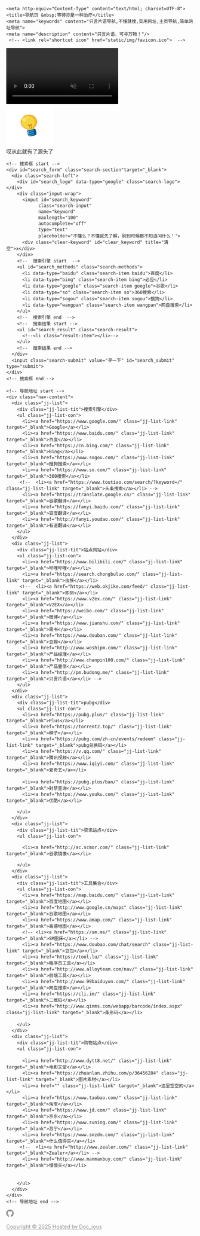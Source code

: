 <!DOCTYPE html>
<html lang="en">
<head>
  
    <meta http-equiv="Content-Type" content="text/html; charset=UTF-8">
    <title>导航页 &nbsp;等待亦是一种治疗</title>
    <meta name="keywords" content="只言片语导航,不懂就搜,实用网址,主页导航,简单网址导航">
    <meta name="description" content="只言片语，可寻万物！"/>
     <!-- <link rel="shortcut icon" href="static/img/favicon.ico">  -->
   <link rel="icon" href="/web/static/png/search.png" type="image/gif" sizes="16x16">
    <link href="/web/static/css/style.css" rel="stylesheet" type="text/css">

</head>
<body>
  <!-- 视频作为背景 -->  
  <video class="bg-video" autoplay loop muted playsinline>  
    <source src="/web/static/video/w.mp4" type="video/mp4" />  
    您的浏览器不支持 video 标签。  
  </video>   
<div class="inner-center main">
  <div class="content-inside">
    <!-- slogan start -->
    <div class="logo-box">
      <div class="logo-left">
        <!-- <img src="你的图片路径" style="max-width: 200px; max-height: 150px;"> -->
        <img  src="/web/static/png/7943242f63c0453d835918b5a7daa2f0.gif"  alt="logo" width="125" height="125" style="object-fit: contain;  margin-top: -3%;" >
      </div>
      <div class="logo-right">
        <span>哎从此就有了源头了</span>
      </div>
    </div>
    <!-- slogan end -->
    
    <!-- 搜索框 start -->
    <div id="search_form" class="search-section"target="_blank">
      <div class="search-left">
        <div id="search_logo" data-type="google" class="search-logo"></div>
        <div class="input-wrap">
          <input id="search_keyword"
                class="search-input"
                name="keyword"
                maxlength="100"
                autocomplete="off"
                type="text"
                placeholder="不懂么？不懂就先了解，别到时候都不知道问什么！">
          <div class="clear-keyword" id="clear_keyword" title="清空">x</div>
        </div>
        <!--  搜索引擎 start  -->
        <ul id="search_methods" class="search-methods">
          <li data-type="baidu" class="search-item baidu">百度</li>
          <li data-type="bing" class="search-item bing">必应</li>
          <li data-type="google" class="search-item google">谷歌</li>
          <li data-type="so" class="search-item so">360搜索</li>
          <li data-type="sogou" class="search-item sogou">搜狗</li>
          <li data-type="wangpan" class="search-item wangpan">网盘搜索</li>
        </ul>
        <!--  搜索引擎 end  -->
        <!--  搜索结果 start -->
        <ul id="search_result" class="search-result">
          <!--<li class="result-item"></li>-->
        </ul>
        <!--  搜索结果 end -->
      </div>
      <input class="search-submit" value="寻一下" id="search_submit" type="submit">
    </div>
    <!-- 搜索框 end -->
    
    <!-- 导航地址 start -->
    <div class="nav-content">
      <div class="jj-list">
        <div class="jj-list-tit">搜索引擎</div>
        <ul class="jj-list-con">
          <li><a href="https://www.google.com/" class="jj-list-link" target="_blank">Google</a></li>
          <li><a href="https://www.baidu.com/" class="jj-list-link" target="_blank">百度</a></li>
          <li><a href="https://cn.bing.com/" class="jj-list-link" target="_blank">Bing</a></li>
          <li><a href="https://www.sogou.com/" class="jj-list-link" target="_blank">搜狗搜索</a></li>
          <li><a href="https://www.so.com/" class="jj-list-link" target="_blank">360搜索</a></li>
         <!--  <li><a href="https://www.toutiao.com/search/?keyword=/" class="jj-list-link" target="_blank">头条搜索</a></li> -->
          <li><a href="https://translate.google.cn/" class="jj-list-link" target="_blank">谷歌翻译</a></li>
          <li><a href="https://fanyi.baidu.com/" class="jj-list-link" target="_blank">百度翻译</a></li>
          <li><a href="http://fanyi.youdao.com/" class="jj-list-link" target="_blank">有道翻译</a></li>
        </ul>
      </div>
      <div class="jj-list">
        <div class="jj-list-tit">站点网站</div>
        <ul class="jj-list-con">
          <li><a href="https://www.bilibili.com/" class="jj-list-link" target="_blank">哔哩哔哩</a></li>    
          <li><a href="https://search.chongbuluo.com/" class="jj-list-link" target="_blank">虫族</a></li>
         <!--  <li><a href="https://web.okjike.com/feed/" class="jj-list-link" target="_blank">即刻</a></li>
          <li><a href="https://www.v2ex.com/" class="jj-list-link" target="_blank">V2EX</a></li>
          <li><a href="https://weibo.com/" class="jj-list-link" target="_blank">微博</a></li>
          <li><a href="https://www.jianshu.com/" class="jj-list-link" target="_blank">简书</a></li>
          <li><a href="https://www.douban.com/" class="jj-list-link" target="_blank">豆瓣</a></li>
          <li><a href="http://www.woshipm.com/" class="jj-list-link" target="_blank">产品经理</a></li>
          <li><a href="http://www.chanpin100.com/" class="jj-list-link" target="_blank">产品壹佰</a></li>
          <li><a href="http://pm.budong.me/" class="jj-list-link" target="_blank">只言片语</a></li> -->
        </ul>
      </div>
      <div class="jj-list">
        <div class="jj-list-tit">pubg</div>
        <ul class="jj-list-con">
          <li><a href="https://pubg.plus/" class="jj-list-link" target="_blank">Plus</a></li>
          <li><a href="https://torrent2.top/" class="jj-list-link" target="_blank">种子</a></li>
          <li><a href="https://pubg.com/zh-cn/events/redeem" class="jj-list-link" target="_blank">pubg兑换码</a></li>
          <li><a href="https://v.qq.com/" class="jj-list-link" target="_blank">腾讯视频</a></li>
          <li><a href="https://www.iqiyi.com/" class="jj-list-link" target="_blank">爱奇艺</a></li>
          
          <li><a href="https://pubg.plus/ban/" class="jj-list-link" target="_blank">封禁查询</a></li>
          <li><a href="https://www.youku.com/" class="jj-list-link" target="_blank">优酷</a></li>
<!--           <li><a href="http://cpc.people.com.cn/" class="jj-list-link" target="_blank">1024</a></li>
          <li><a href="http://www.zimuzu.tv/" class="jj-list-link" target="_blank">人人影视</a></li> -->
        
        </ul>
      </div>
      <div class="jj-list">
        <div class="jj-list-tit">资讯站点</div>
        <ul class="jj-list-con">
<!--           <li><a href="https://www.36kr.com/" class="jj-list-link" target="_blank">36氪</a></li>
          <li><a href="https://www.huxiu.com/" class="jj-list-link" target="_blank">虎嗅</a></li>
          <li><a href="https://www.toutiao.com/" class="jj-list-link" target="_blank">今日头条</a></li>	
          <li><a href="" class="jj-list-link" target="_blank">壁纸引擎</a></li>	
          <li><a href="https://sspai.com/" class="jj-list-link" target="_blank">少数派</a></li> -->
          <li><a href="http://ac.scmor.com/" class="jj-list-link" target="_blank">谷歌镜像</a></li>
<!--           <li><a href="http://crud.budong.me/" class="jj-list-link" target="_blank">小仙女博客</a></li>
          <li><a href="https://coding.net/" class="jj-list-link" target="_blank">Coding</a></li>
          <li><a href="https://www.coolist.net/" class="jj-list-link" target="_blank">酷软清单</a></li> -->
        </ul>
      </div>
      <div class="jj-list">
        <div class="jj-list-tit">工具集合</div>
        <ul class="jj-list-con">
          <li><a href="https://map.baidu.com/" class="jj-list-link" target="_blank">百度地图</a></li>
          <li><a href="http://www.google.cn/maps" class="jj-list-link" target="_blank">谷歌地图</a></li>
          <li><a href="https://www.amap.com/" class="jj-list-link" target="_blank">高德地图</a></li>
          <!-- <li><a href="https://sm.ms/" class="jj-list-link" target="_blank">SM图床</a></li> -->
          <li><a href="https://www.doubao.com/chat/search" class="jj-list-link" target="_blank">豆包</a></li>
          <li><a href="https://tool.lu/" class="jj-list-link" target="_blank">程序员工具</a></li>
          <li><a href="http://www.alloyteam.com/nav/" class="jj-list-link" target="_blank">前端工具</a></li>
          <li><a href="http://www.99baiduyun.com/" class="jj-list-link" target="_blank">网盘搜索</a></li>
          <li><a href="https://cli.im/" class="jj-list-link" target="_blank">二维码</a></li>
          <li><a href="http://www.qinms.com/webapp/barcode/index.aspx" class="jj-list-link" target="_blank">条形码</a></li>
        
        </ul>
      </div>
      <div class="jj-list">
        <div class="jj-list-tit">购物站点</div>
        <ul class="jj-list-con">
          
          <li><a href="http://www.dytt8.net/" class="jj-list-link" target="_blank">电影天堂</a></li>
          <li><a href="https://zhuanlan.zhihu.com/p/36456284" class="jj-list-link" target="_blank">图片素材</a></li>
          <li><a href="" class="jj-list-link" target="_blank">这里空空的</a></li>
          <li><a href="https://www.taobao.com/" class="jj-list-link" target="_blank">淘宝</a></li>
          <li><a href="https://www.jd.com/" class="jj-list-link" target="_blank">京东</a></li>
          <li><a href="https://www.suning.com/" class="jj-list-link" target="_blank">苏宁</a></li>
          <li><a href="https://www.smzdm.com/" class="jj-list-link" target="_blank">什么值得买</a></li>
         <!--  <li><a href="http://www.zealer.com/" class="jj-list-link" target="_blank">Zealer</a></li> -->
          <li><a href="http://www.manmanbuy.com/" class="jj-list-link" target="_blank">慢慢买</a></li>
        
        
        </ul>
      </div>
    </div>
    <!-- 导航地址 end -->
  </div>
</div>
<footer class="inner-center footer">
  <p>
   <a href="https://github.com/ghlkuser" target="_blank"> <img src="/web/static/png/github.png" alt="" height="20" width="20"></a>
  </p>
  <p style="margin-top:8px;"> <a href="https://github.com/ghlkuser" style="color:#8C8C8C;" target="_top">Copyright © 2025 Hosted by Doc_ious</a></p>
 
</footer>
<script src="/web/static/js/jquery.min.js"></script>
<script src="/web/static/js/keyword.js"></script>


</body>
</html>
